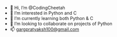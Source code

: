- 👋 Hi, I’m @CodingCheetah
- 👀 I’m interested in Python and C
- 🌱 I’m currently learning both Python & C
- 💞️ I’m looking to collaborate on projects of Python
- 📫 gargpratyaksh100@gmail.com

<!---
CodingCheetah/CodingCheetah is a ✨ special ✨ repository because its `README.md` (this file) appears on your GitHub profile.
You can click the Preview link to take a look at your changes.
--->

